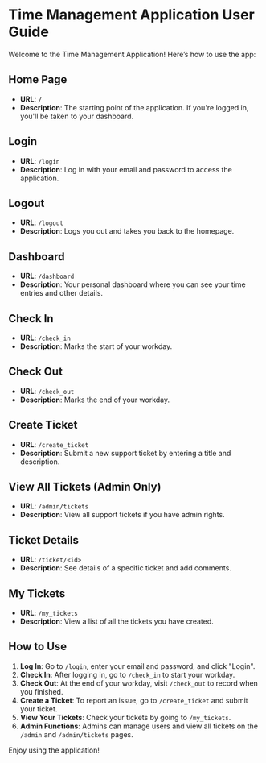 # Time Management Application User Guide

Welcome to the Time Management Application! Here’s how to use the app:

## Home Page

- **URL**: `/`
- **Description**: The starting point of the application. If you're logged in, you'll be taken to your dashboard.

## Login

- **URL**: `/login`
- **Description**: Log in with your email and password to access the application.

## Logout

- **URL**: `/logout`
- **Description**: Logs you out and takes you back to the homepage.

## Dashboard

- **URL**: `/dashboard`
- **Description**: Your personal dashboard where you can see your time entries and other details.

## Check In

- **URL**: `/check_in`
- **Description**: Marks the start of your workday.

## Check Out

- **URL**: `/check_out`
- **Description**: Marks the end of your workday.

## Create Ticket

- **URL**: `/create_ticket`
- **Description**: Submit a new support ticket by entering a title and description.

## View All Tickets (Admin Only)

- **URL**: `/admin/tickets`
- **Description**: View all support tickets if you have admin rights.

## Ticket Details

- **URL**: `/ticket/<id>`
- **Description**: See details of a specific ticket and add comments.

## My Tickets

- **URL**: `/my_tickets`
- **Description**: View a list of all the tickets you have created.

## How to Use

1. **Log In**: Go to `/login`, enter your email and password, and click "Login".
2. **Check In**: After logging in, go to `/check_in` to start your workday.
3. **Check Out**: At the end of your workday, visit `/check_out` to record when you finished.
4. **Create a Ticket**: To report an issue, go to `/create_ticket` and submit your ticket.
5. **View Your Tickets**: Check your tickets by going to `/my_tickets`.
6. **Admin Functions**: Admins can manage users and view all tickets on the `/admin` and `/admin/tickets` pages.

Enjoy using the application!
